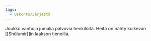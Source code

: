 ```yaml
---
tags:
  - Uskonto/Järjestö
---
```

Joukko vanhoja jumalia palvovia henkilöitä. Heitä on nähty kulkevan [[Shûlumir]]in laakson tienoilla.